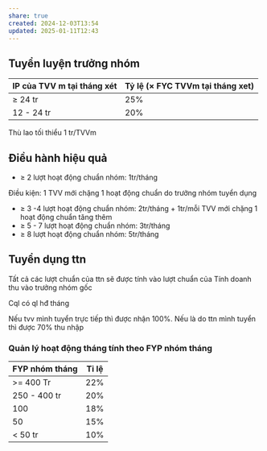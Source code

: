 ```yaml
---
share: true
created: 2024-12-03T13:54
updated: 2025-01-11T12:43
---
```

## Tuyển luyện trưởng nhóm
| IP của TVV m tại tháng xét | Tỷ lệ (× FYC TVVm tại tháng xet) |
| -------------------------- | -------------------------------- |
| ≥ 24 tr                    | 25%                              |
| 12 - 24 tr                 | 20%                                 |

Thù lao tối thiểu 1 tr/TVVm

## Điều hành hiệu quả
- ≥ 2 lượt hoạt động chuẩn nhóm: 1tr/tháng

Điều kiện: 1 TVV mới chặng 1 hoạt động chuẩn do trưởng nhóm tuyển dụng
- ≥ 3 -4 lượt hoạt động chuẩn nhóm: 2tr/tháng + 1tr/mỗi TVV mới chặng 1 hoạt động chuẩn tăng thêm
- ≥ 5 - 7 lượt hoạt động chuẩn nhóm: 3tr/tháng
- ≥ 8 lượt hoạt động chuẩn nhóm: 5tr/tháng

## Tuyển dụng ttn
Tất cả các lượt chuẩn của ttn sẽ được tính vào lượt chuẩn của 
Tính doanh thu vào trưởng nhóm gốc 

Cql có ql hđ tháng

Nếu tvv mình tuyển trực tiếp thì được nhận 100%. Nếu là do ttn mình tuyển thì được 70% thu nhập

### Quản lý hoạt động tháng tính theo FYP nhóm tháng

| FYP nhóm tháng | Tỉ lệ |
| -------------- | ----- |
| >= 400 Tr      | 22%   |
| 250 - 400 tr   | 20%   |
| 100            | 18%   |
| 50             | 15%   |
| < 50 tr        | 10%   |
